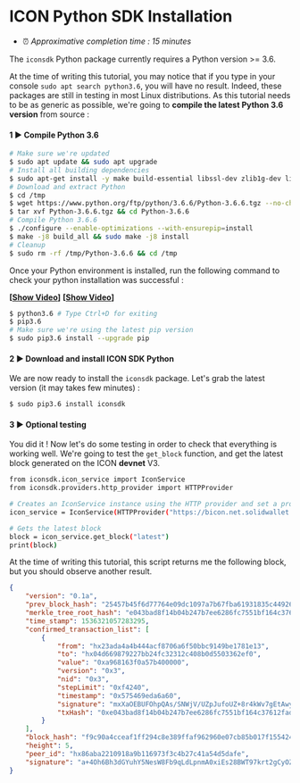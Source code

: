 # ICON Python SDK Installation

- ⏰ *Approximative completion time : 15 minutes*

The `iconsdk` Python package currently requires a Python version >= 3.6.

At the time of writing this tutorial, you may notice that if you type in your console `sudo apt search python3.6`, you will have no result.
Indeed, these packages are still in testing in most Linux distributions. 
As this tutorial needs to be as generic as possible, we're going to **compile the latest Python 3.6 version** from source :

#### 1 ▶ Compile Python 3.6

```bash
# Make sure we're updated
$ sudo apt update && sudo apt upgrade
# Install all building dependencies
$ sudo apt-get install -y make build-essential libssl-dev zlib1g-dev libbz2-dev libreadline-dev libsqlite3-dev wget curl llvm libncurses5-dev  libncursesw5-dev xz-utils tk-dev autoconf libtool libsecp256k1-dev
# Download and extract Python
$ cd /tmp
$ wget https://www.python.org/ftp/python/3.6.6/Python-3.6.6.tgz --no-check-certificate
$ tar xvf Python-3.6.6.tgz && cd Python-3.6.6
# Compile Python 3.6.6
$ ./configure --enable-optimizations --with-ensurepip=install
$ make -j8 build_all && sudo make -j8 install
# Cleanup
$ sudo rm -rf /tmp/Python-3.6.6 && cd /tmp
```

Once your Python environment is installed, run the following command to check your python installation was successful :

**[[Show Video](https://gfycat.com/GoodRadiantAmurminnow "Show Video")]**
**[[Show Video](https://gfycat.com/AmpleHeftyDrever "Show Video")]**

```bash
$ python3.6 # Type Ctrl+D for exiting
$ pip3.6
# Make sure we're using the latest pip version
$ sudo pip3.6 install --upgrade pip
```

#### 2 ▶ Download and install ICON SDK Python

We are now ready to install the `iconsdk` package.
Let's grab the latest version (it may takes few minutes) :

```bash
$ sudo pip3.6 install iconsdk
```

#### 3 ▶ Optional testing

You did it ! Now let's do some testing in order to check that everything is working well.
We're going to test the `get_block` function, and get the latest block generated on the ICON **devnet** V3.

```bash
from iconsdk.icon_service import IconService
from iconsdk.providers.http_provider import HTTPProvider

# Creates an IconService instance using the HTTP provider and set a provider.
icon_service = IconService(HTTPProvider("https://bicon.net.solidwallet.io/api/v3"))

# Gets the latest block
block = icon_service.get_block("latest")
print(block)
```

At the time of writing this tutorial, this script returns me the following block, but you should observe another result.
```json
{
    "version": "0.1a",
    "prev_block_hash": "25457b45f6d77764e09dc1097a7b67fba61931835c44926e86124047cce1a70c",
    "merkle_tree_root_hash": "e043bad8f14b04b247b7ee6286fc7551bf164c37612fada6d5a8f258e1871d82",
    "time_stamp": 1536321057283295,
    "confirmed_transaction_list": [
        {
            "from": "hx23ada4a4b444acf8706a6f50bbc9149be1781e13",
            "to": "hx04d669879227bb24fc32312c408b0d5503362ef0",
            "value": "0xa968163f0a57b400000",
            "version": "0x3",
            "nid": "0x3",
            "stepLimit": "0xf4240",
            "timestamp": "0x575469eda6a60",
            "signature": "mxXaOEBUFOhpQAs/SNWjV/UZpJufoUZ+8r4kWv7gEtAwynaVrS7e9cBazoyF+tm038XMgcZDx+t+1mo8Zx63/gA=",
            "txHash": "0xe043bad8f14b04b247b7ee6286fc7551bf164c37612fada6d5a8f258e1871d82"
        }
    ],
    "block_hash": "f9c90a4cceaf1ff294c8e389ffaf962960e07cb85b017f155424279f49909d7f",
    "height": 5,
    "peer_id": "hx86aba2210918a9b116973f3c4b27c41a54d5dafe",
    "signature": "a+4Oh6Bh3dGYuhY5NesW8Fb9qLdLpnmA0xiEs28BWT97krt2gCyOZ4Yk5BvOYrqTRkV0WgasRoJi0fIVQsYmmAE="
}
```

